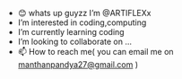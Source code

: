 -  😊 whats up guyzz I’m @ARTIFLEXx
-  I’m interested in coding,computing
-  I’m currently learning coding
-  I’m looking to collaborate on ...
- 📫 How to reach me( you can email me on manthanpandya27@gmail.com )
  

<!---
ARTIFLEXx/ARTIFLEXx is a ✨ special ✨ repository because its `README.md` (this file) appears on your GitHub profile.
You can click the Preview link to take a look at your changes.
--->
